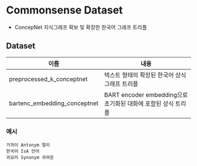 # Commonsense Dataset

- ConcepNet 지식그래프 확보 및 확장한 한국어 그래프 트리플

## Dataset
|이름|내용|
|------|---|
|preprocessed_k_conceptnet|텍스트 형태의 확장된 한국어 상식 그래프 트리플|
|bartenc_embedding_conceptnet|BART encoder embedding으로 초기화된 대화에 포함된 상식 트리플|

### 예시
```
가까이	Antonym	멀리
한국어	IsA	언어
귀요미	Synonym	귀여운
```
